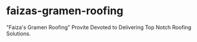 # faizas-gramen-roofing
 "Faiza's Gramen  Roofing" Provite Devoted to Delivering Top Notch Roofing Solutions.
